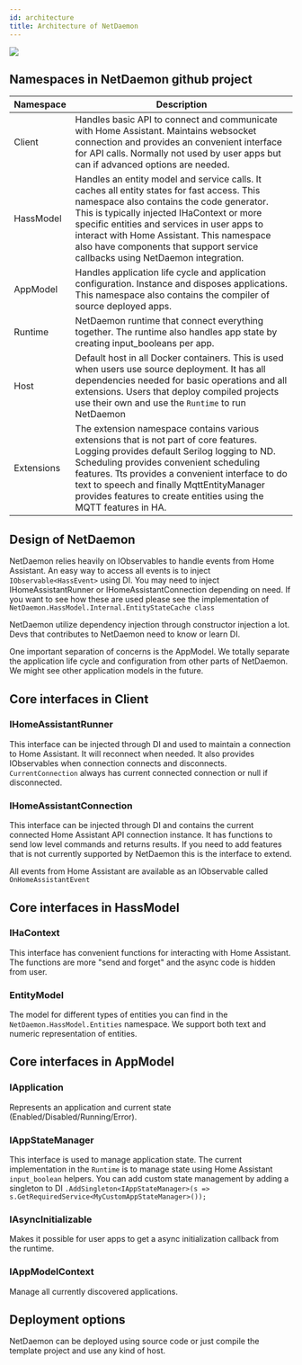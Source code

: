 ```yaml
---
id: architecture
title: Architecture of NetDaemon
---
```


![](/img/docs/dev/overall_architecture.png)

## Namespaces in NetDaemon github project

| Namespace                                         | Description                                                                                                                                                             |
| ------------- | ----------------- |
| Client | Handles basic API to connect and communicate with Home Assistant. Maintains websocket connection and provides an convenient interface for API calls. Normally not used by user apps but can if advanced options are needed. |
|  HassModel | Handles an entity model and service calls. It caches all entity states for fast access. This namespace also contains the code generator. This is typically injected IHaContext or more specific entities and services in user apps to interact with Home Assistant. This namespace also have components that support service callbacks using NetDaemon integration.  |
|  AppModel | Handles application life cycle and application configuration. Instance and disposes applications. This namespace also contains the compiler of source deployed apps. |
|  Runtime | NetDaemon runtime that connect everything together. The runtime also handles app state by creating input_booleans per app.          |
|  Host   |  Default host in all Docker containers. This is used when users use source deployment. It has all dependencies needed for basic operations and all extensions. Users that deploy compiled projects use their own and use the `Runtime` to run NetDaemon  |
|  Extensions   |  The extension namespace contains various extensions that is not part of core features. Logging provides default Serilog logging to ND. Scheduling provides convenient scheduling features. Tts provides a convenient interface to do text to speech and finally MqttEntityManager provides features to create entities using the MQTT features in HA.   |

## Design of NetDaemon

NetDaemon relies heavily on IObservables to handle events from Home Assistant. An easy way to access all events is to inject `IObservable<HassEvent>` using DI. You may need to inject IHomeAssistantRunner or IHomeAssistantConnection depending on need. If you want to see how these are used please see the implementation of `NetDaemon.HassModel.Internal.EntityStateCache class`

NetDaemon utilize dependency injection through constructor injection a lot. Devs that contributes to NetDaemon need to know or learn DI.

One important separation of concerns is the AppModel. We totally separate the application life cycle and configuration from other parts of NetDaemon. We might see other application models in the future.

## Core interfaces in Client

### IHomeAssistantRunner

This interface can be injected through DI and used to maintain a connection to Home Assistant. It will reconnect when needed. It also provides IObservables when connection connects and disconnects. `CurrentConnection` always has current connected connection or null if disconnected.

### IHomeAssistantConnection

This interface can be injected through DI and contains the current connected Home Assistant API connection instance. It has functions to send low level commands and returns results. If you need to add features that is not currently supported by NetDaemon this is the interface to extend.

All events from Home Assistant are available as an IObservable called `OnHomeAssistantEvent`

## Core interfaces in HassModel

### IHaContext

This interface has convenient functions for interacting with Home Assistant. The functions are more "send and forget" and the async code is hidden from user.

### EntityModel

The model for different types of entities you can find in the `NetDaemon.HassModel.Entities` namespace. We support both text and numeric representation of entities.

## Core interfaces in AppModel

### IApplication

Represents an application and current state (Enabled/Disabled/Running/Error).

### IAppStateManager

This interface is used to manage application state. The current implementation in the `Runtime` is to manage state using Home Assistant `input_boolean` helpers. You can add custom state management by adding a singleton to DI `.AddSingleton<IAppStateManager>(s => s.GetRequiredService<MyCustomAppStateManager>());`

### IAsyncInitializable

Makes it possible for user apps to get a async initialization callback from the runtime.

### IAppModelContext

Manage all currently discovered applications.

## Deployment options

NetDaemon can be deployed using source code or just compile the template project and use any kind of host.
